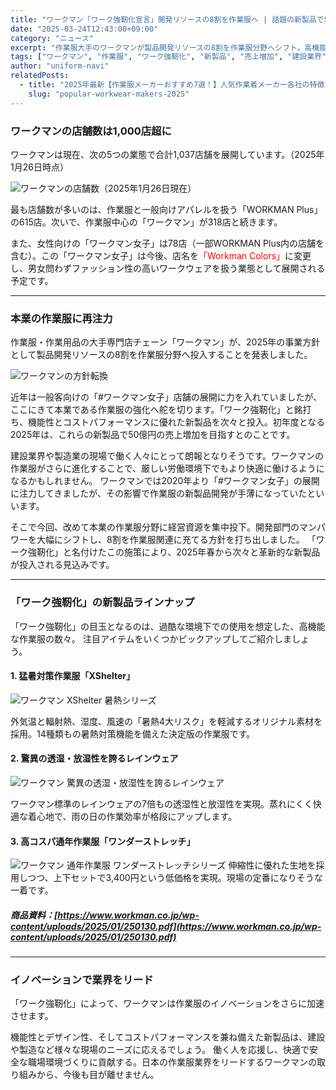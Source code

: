 ```yaml
---
title: "ワークマン「ワーク強靭化宣言」開発リソースの8割を作業服へ | 話題の新製品で50億円の売上増加狙う！"
date: "2025-03-24T12:43:00+09:00"
category: "ニュース"
excerpt: "作業服大手のワークマンが製品開発リソースの8割を作業服分野へシフト。高機能な新製品「ワーク強靭化」シリーズを投入し、50億円の売上増加を目指します。建設業界や製造業の現場で働く人々の注目を集めそうです。"
tags: ["ワークマン", "作業服", "ワーク強靭化", "新製品", "売上増加", "建設業界", "製造業", "機能性"]
author: "uniform-navi"
relatedPosts:
  - title: "2025年最新【作業服メーカーおすすめ7選！】人気作業着メーカー各社の特徴を徹底比較" 
    slug: "popular-workwear-makers-2025"
---
```


### ワークマンの店舗数は1,000店超に

ワークマンは現在、次の5つの業態で合計1,037店舗を展開しています。（2025年1月26日時点）

![ワークマンの店舗数（2025年1月26日現在）](/workman-durability-declaration-2025/img1.png)

最も店舗数が多いのは、作業服と一般向けアパレルを扱う「WORKMAN Plus」の615店。次いで、作業服中心の「ワークマン」が318店と続きます。 

また、女性向けの「ワークマン女子」は78店（一部WORKMAN Plus内の店舗を含む）。この「ワークマン女子」は今後、店名を<span style="color: red;">「Workman Colors」</span>に変更し、男女問わずファッション性の高いワークウェアを扱う業態として展開される予定です。

---

### 本業の作業服に再注力

作業服・作業用品の大手専門店チェーン「ワークマン」が、2025年の事業方針として製品開発リソースの8割を作業服分野へ投入することを発表しました。

![ワークマンの方針転換](/workman-durability-declaration-2025/img2.png)

近年は一般客向けの「#ワークマン女子」店舗の展開に力を入れていましたが、ここにきて本業である作業服の強化へ舵を切ります。「ワーク強靭化」と銘打ち、機能性とコストパフォーマンスに優れた新製品を次々と投入。初年度となる2025年は、これらの新製品で50億円の売上増加を目指すとのことです。

建設業界や製造業の現場で働く人々にとって朗報となりそうです。ワークマンの作業服がさらに進化することで、厳しい労働環境下でもより快適に働けるようになるかもしれません。
ワークマンでは2020年より「#ワークマン女子」の展開に注力してきましたが、その影響で作業服の新製品開発が手薄になっていたといいます。

そこで今回、改めて本業の作業服分野に経営資源を集中投下。開発部門のマンパワーを大幅にシフトし、8割を作業服関連に充てる方針を打ち出しました。 
「ワーク強靭化」と名付けたこの施策により、2025年春から次々と革新的な新製品が投入される見込みです。

---

### 「ワーク強靭化」の新製品ラインナップ

「ワーク強靭化」の目玉となるのは、過酷な環境下での使用を想定した、高機能な作業服の数々。
注目アイテムをいくつかピックアップしてご紹介しましょう。

#### 1. 猛暑対策作業服「XShelter」
![ワークマン XShelter 暑熱シリーズ](/workman-durability-declaration-2025/img3.png)

外気温と輻射熱、湿度、風速の「暑熱4大リスク」を軽減するオリジナル素材を採用。14種類もの暑熱対策機能を備えた決定版の作業服です。

#### 2. 驚異の透湿・放湿性を誇るレインウェア
![ワークマン 驚異の透湿・放湿性を誇るレインウェア](/workman-durability-declaration-2025/img4.png)

ワークマン標準のレインウェアの7倍もの透湿性と放湿性を実現。蒸れにくく快適な着心地で、雨の日の作業効率が格段にアップします。 

#### 3. 高コスパ通年作業服「ワンダーストレッチ」
![ワークマン 通年作業服 ワンダーストレッチシリーズ](/workman-durability-declaration-2025/img5.png)
伸縮性に優れた生地を採用しつつ、上下セットで3,400円という低価格を実現。現場の定番になりそうな一着です。

##### 商品資料：[https://www.workman.co.jp/wp-content/uploads/2025/01/250130.pdf](https://www.workman.co.jp/wp-content/uploads/2025/01/250130.pdf)
---

### イノベーションで業界をリード

「ワーク強靭化」によって、ワークマンは作業服のイノベーションをさらに加速させます。

機能性とデザイン性、そしてコストパフォーマンスを兼ね備えた新製品は、建設や製造など様々な現場のニーズに応えるでしょう。
働く人を応援し、快適で安全な職場環境づくりに貢献する。日本の作業服業界をリードするワークマンの取り組みから、今後も目が離せません。